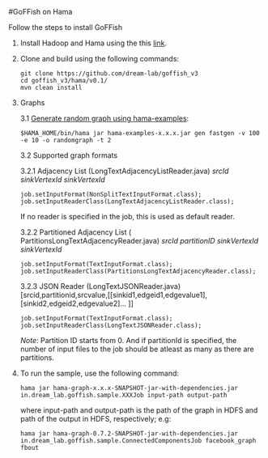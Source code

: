 #GoFFish on Hama

Follow the steps to install GoFFish

1. Install Hadoop and Hama using the this [link](http://people.apache.org/~tjungblut/downloads/hamadocs/ApacheHamaInstallationGuide_06.pdf).
2. Clone and build using the following commands:

    ```
    git clone https://github.com/dream-lab/goffish_v3
    cd goffish_v3/hama/v0.1/
    mvn clean install
    ```

3. Graphs

   3.1 [Generate random graph using hama-examples](https://hama.apache.org/run_examples.html):

   ```
   $HAMA_HOME/bin/hama jar hama-examples-x.x.x.jar gen fastgen -v 100 -e 10 -o randomgraph -t 2
   ```

   3.2 Supported graph formats

   3.2.1 Adjacency List (LongTextAdjacencyListReader.java)
   *srcId sinkVertexId sinkVertexId*

   ```
   job.setInputFormat(NonSplitTextInputFormat.class);
   job.setInputReaderClass(LongTextAdjacencyListReader.class);
   ```

   If no reader is specified in the job, this is used as default reader.

   3.2.2 Partitioned Adjacency List ( PartitionsLongTextAdjacencyReader.java)
   *srcId partitionID sinkVertexId sinkVertexId*

   ```
   job.setInputFormat(TextInputFormat.class);
   job.setInputReaderClass(PartitionsLongTextAdjacencyReader.class);
   ```
    3.2.3 JSON Reader (LongTextJSONReader.java)
   [srcid,partitionid,srcvalue,[[sinkid1,edgeid1,edgevalue1],[sinkid2,edgeid2,edgevalue2]... ]]

   ```
   job.setInputFormat(TextInputFormat.class);
   job.setInputReaderClass(LongTextJSONReader.class);
   ```

   *Note*: Partition ID starts from 0. And if partitionId is specified, the number of input files to the job should be atleast as many as there are partitions.

4. To run the sample, use the following command:

    ```
    hama jar hama-graph-x.x.x-SNAPSHOT-jar-with-dependencies.jar in.dream_lab.goffish.sample.XXXJob input-path output-path 
    ```

    where input-path and output-path is the path of the graph in HDFS and path of the     output in HDFS, 	respectively; e.g:

    ```
    hama jar hama-graph-0.7.2-SNAPSHOT-jar-with-dependencies.jar in.dream_lab.goffish.sample.ConnectedComponentsJob facebook_graph fbout
    ```
